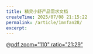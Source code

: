 ```yaml
---
title: 精灵小舒产品需求文档
createTime: 2025/07/08 21:15:22
permalink: /article/1mnfan28/
excerpt:
---
```


@[pdf zoom="110" ratio="21:29"](AI项目/精灵小舒产品需求文档.pdf)
